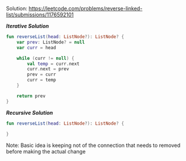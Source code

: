 Solution: https://leetcode.com/problems/reverse-linked-list/submissions/1176592101

__*Iterative Solution*__
```kotlin
fun reverseList(head: ListNode?): ListNode? {
	var prev: ListNode? = null
	var curr = head

	while (curr != null) {
		val temp = curr.next
		curr.next = prev
		prev = curr
		curr = temp
	}

	return prev
}
```

__*Recursive Solution*__
```kotlin
fun reverseList(head: ListNode?): ListNode? {
	
}
```
Note: Basic idea is keeping not of the connection that needs to removed before making the actual change